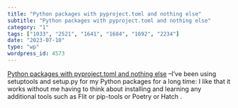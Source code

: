 ```yaml
---
title: "Python packages with pyproject.toml and nothing else"
subtitle: "Python packages with pyproject.toml and nothing else"
category: "1"
tags: ["1033", "2521", "1641", "1684", "1692", "2234"]
date: "2023-07-10"
type: "wp"
wordpress_id: 4573
---
```

[ Python packages with pyproject.toml and nothing else](https://til.simonwillison.net/python/pyproject) –I’ve been using setuptools and setup.py for my Python packages for a long time: I like that it works without me having to think about installing and learning any additional tools such as Flit or pip-tools or Poetry or Hatch .